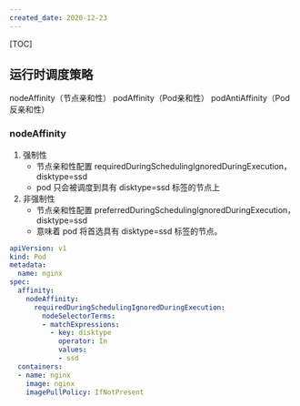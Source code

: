 ```yaml
---
created_date: 2020-12-23
---
```


[TOC]

## 运行时调度策略

nodeAffinity（节点亲和性）
podAffinity（Pod亲和性）
podAntiAffinity（Pod反亲和性）

### nodeAffinity

1. 强制性
   - 节点亲和性配置 requiredDuringSchedulingIgnoredDuringExecution，disktype=ssd
   - pod 只会被调度到具有 disktype=ssd 标签的节点上
2. 非强制性
   - 节点亲和性配置 preferredDuringSchedulingIgnoredDuringExecution，disktype=ssd
   - 意味着 pod 将首选具有 disktype=ssd 标签的节点。

```yaml
apiVersion: v1
kind: Pod
metadata:
  name: nginx
spec:
  affinity:
    nodeAffinity:
      requiredDuringSchedulingIgnoredDuringExecution:
        nodeSelectorTerms:
        - matchExpressions:
          - key: disktype
            operator: In
            values:
            - ssd            
  containers:
  - name: nginx
    image: nginx
    imagePullPolicy: IfNotPresent
```
